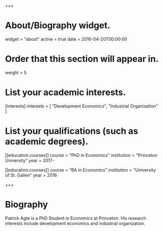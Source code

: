 +++
# About/Biography widget.
widget = "about"
active = true
date = 2016-04-20T00:00:00

# Order that this section will appear in.
weight = 5

# List your academic interests.
[interests]
  interests = [
    "Development Economics",
    "Industrial Organization"
  ]

# List your qualifications (such as academic degrees).
[[education.courses]]
  course = "PhD in Economics"
  institution = "Princeton University"
  year = 2017-

[[education.courses]]
  course = "BA in Economics"
  institution = "University of St. Gallen"
  year = 2016
 
+++

# Biography

Patrick Agte is a PhD Student in Economics at Princeton. His research interests include development economics and industrial organization.
